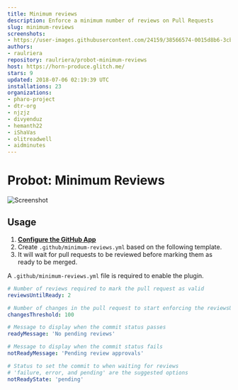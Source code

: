 ```yaml
---
title: Minimum reviews
description: Enforce a minimum number of reviews on Pull Requests
slug: minimum-reviews
screenshots:
- https://user-images.githubusercontent.com/24159/38566574-0015d8b6-3cb2-11e8-872f-e9495192581e.png
authors:
- raulriera
repository: raulriera/probot-minimum-reviews
host: https://horn-produce.glitch.me/
stars: 9
updated: 2018-07-06 02:19:39 UTC
installations: 23
organizations:
- pharo-project
- dtr-org
- njzjz
- divyenduz
- hemanth22
- iShaVas
- olitreadwell
- aidminutes
---
```


# Probot: Minimum Reviews

![Screenshot](https://user-images.githubusercontent.com/24159/38566574-0015d8b6-3cb2-11e8-872f-e9495192581e.png)

## Usage

1. **[Configure the GitHub App](https://github.com/apps/minimum-reviews)**
2. Create `.github/minimum-reviews.yml` based on the following template.
3. It will wait for pull requests to be reviewed before marking them as ready to be merged.

A `.github/minimum-reviews.yml` file is required to enable the plugin.

```yml
# Number of reviews required to mark the pull request as valid
reviewsUntilReady: 2

# Number of changes in the pull request to start enforcing the reviewsUntilReady rule
changesThreshold: 100

# Message to display when the commit status passes
readyMessage: 'No pending reviews'

# Message to display when the commit status fails
notReadyMessage: 'Pending review approvals'

# Status to set the commit to when waiting for reviews
# 'failure, error, and pending' are the suggested options
notReadyState: 'pending'
```
